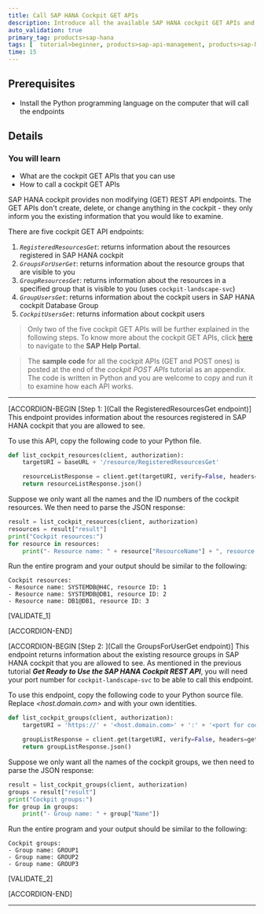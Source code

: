 ```yaml
---
title: Call SAP HANA Cockpit GET APIs
description: Introduce all the available SAP HANA cockpit GET APIs and the method to use them.
auto_validation: true
primary_tag: products>sap-hana
tags: [  tutorial>beginner, products>sap-api-management, products>sap-hana ]
time: 15
---
```


## Prerequisites  
 - Install the Python programming language on the computer that will call the  endpoints

## Details
### You will learn  
  - What are the cockpit GET APIs that you can use
  - How to call a cockpit GET APIs

SAP HANA cockpit provides non modifying (GET) REST API endpoints. The GET APIs don't create, delete, or change anything in the cockpit - they only inform you the existing information that you would like to examine.

There are five cockpit GET API endpoints:

1. *`RegisteredResourcesGet`*: returns information about the resources registered in SAP HANA cockpit
2. *`GroupsForUserGet`*: returns information about the resource groups that are visible to you
3. *`GroupResourcesGet`*: returns information about the resources in a specified group that is visible to you (uses `cockpit-landscape-svc`)
4. *`GroupUsersGet`*: returns information about the cockpit users in SAP HANA cockpit Database Group
5. *`CockpitUsersGet`*: returns information about cockpit users

> Only two of the five cockpit GET APIs will be further explained in the following steps. To know more about the cockpit GET APIs, click [here](https://help.sap.com/docs/SAP_HANA_COCKPIT/afa922439b204e9caf22c78b6b69e4f2/4888d87f6a934dd18e5e782079e4ca63.html) to navigate to the **SAP Help Portal**.

> The **sample code** for all the cockpit APIs (GET and POST ones) is posted at the end of the *cockpit POST APIs* tutorial as an appendix. The code is written in Python and you are welcome to copy and run it to examine how each API works.

---


[ACCORDION-BEGIN [Step 1: ](Call the RegisteredResourcesGet endpoint)]
This endpoint provides information about the resources registered in SAP HANA cockpit that you are allowed to see.

To use this API, copy the following code to your Python file.
```Python
def list_cockpit_resources(client, authorization):
    targetURI = baseURL + '/resource/RegisteredResourcesGet'

    resourceListResponse = client.get(targetURI, verify=False, headers=get_header(authorization))
    return resourceListResponse.json()
```

Suppose we only want all the names and the ID numbers of the cockpit resources. We then need to parse the JSON response:
```Python
result = list_cockpit_resources(client, authorization)
resources = result["result"]
print("Cockpit resources:")
for resource in resources:
    print("- Resource name: " + resource["ResourceName"] + ", resource ID: " + resource["ResourceId"])
```

Run the entire program and your output should be similar to the following:
```
Cockpit resources:
- Resource name: SYSTEMDB@H4C, resource ID: 1
- Resource name: SYSTEMDB@DB1, resource ID: 2
- Resource name: DB1@DB1, resource ID: 3
```

[VALIDATE_1]

[ACCORDION-END]


[ACCORDION-BEGIN [Step 2: ](Call the GroupsForUserGet endpoint)]
This endpoint returns information about the existing resource groups in SAP HANA cockpit that you are allowed to see. As mentioned in the previous tutorial **_Get Ready to Use the SAP HANA Cockpit REST API_**, you will need your port number for `cockpit-landscape-svc` to be able to call this endpoint.

To use this endpoint, copy the following code to your Python source file. Replace *<host.domain.com>* and *<port for cockpit-landscape-svc>* with your own identities.

```Python
def list_cockpit_groups(client, authorization):
    targetURI = 'https://' + '<host.domain.com>' + ':' + '<port for cockpit-landscape-svc>' + '/group/GroupsForUserGet'

    groupListResponse = client.get(targetURI, verify=False, headers=get_header(authorization))
    return groupListResponse.json()
```

Suppose we only want all the names of the cockpit groups, we then need to parse the JSON response:
```Python
result = list_cockpit_groups(client, authorization)
groups = result["result"]
print("Cockpit groups:")
for group in groups:
    print("- Group name: " + group["Name"])
```

Run the entire program and your output should be similar to the following:
```
Cockpit groups:
- Group name: GROUP1
- Group name: GROUP2
- Group name: GROUP3
```

[VALIDATE_2]

[ACCORDION-END]

---
